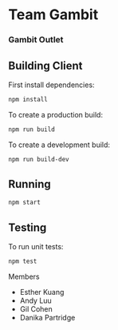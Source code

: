 # Team Gambit

### Gambit Outlet

## Building Client

First install dependencies:

```sh
npm install
```

To create a production build:

```sh
npm run build
```

To create a development build:

```sh
npm run build-dev
```

## Running

```sh
npm start
```

## Testing

To run unit tests:

```sh
npm test
```

Members
- Esther Kuang
- Andy Luu
- Gil Cohen
- Danika Partridge
